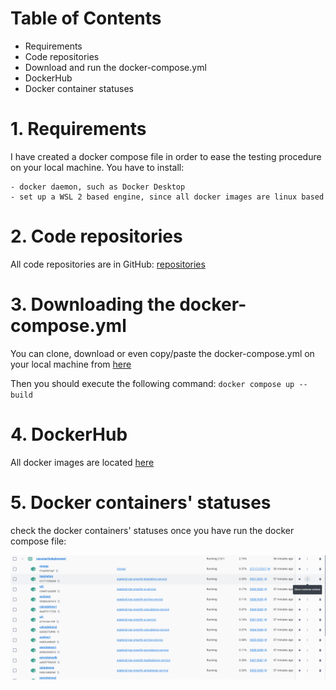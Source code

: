 # Table of Contents

- Requirements
- Code repositories
- Download and run the docker-compose.yml
- DockerHub
- Docker container statuses

# 1. Requirements

I have created a docker compose file in order to ease the testing procedure on your local machine. You have to install:

    - docker daemon, such as Docker Desktop
    - set up a WSL 2 based engine, since all docker images are linux based

# 2. Code repositories

All code repositories are in GitHub: [repositories](https://github.com/agalend?tab=repositories) 

# 3. Downloading the docker-compose.yml

You can clone, download or even copy/paste the docker-compose.yml on your local machine from [here](https://github.com/agalend/PaySmartly.Deployment/blob/main/docker-compose.yml)

Then you should execute the following command: `docker compose up --build`

# 4. DockerHub

All docker images are located [here](https://hub.docker.com/repositories/agalend)

# 5. Docker containers' statuses

check the docker containers' statuses once you have run the docker compose file:

<img src="https://github.com/agalend/PaySmartly.Documentation/blob/main/resources/run/running-docker-containers.png">


